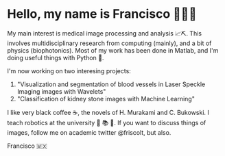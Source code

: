 # Hello, my name is Francisco 👨🏾‍💻

My main interest is medical image processing and analysis 📈⛏️. This involves multidisciplinary research from computing (mainly), and a bit of physics (biophotonics). Most of my work has been done in Matlab, and I'm doing useful things with Python 🐍. 

I'm now working on two interesing projects: 
  1. "Visualization and segmentation of blood vessels in Laser Speckle Imaging images with Wavelets"
  2. "Classification of kidney stone images with Machine Learning"

I like very black coffee ☕, the novels of H. Murakami and C. Bukowski. I teach robotics at the university 🤖 📚 🎒. If you want to discuss things of images, follow me on academic twitter @friscolt, but also. 

Francisco 🇲🇽

